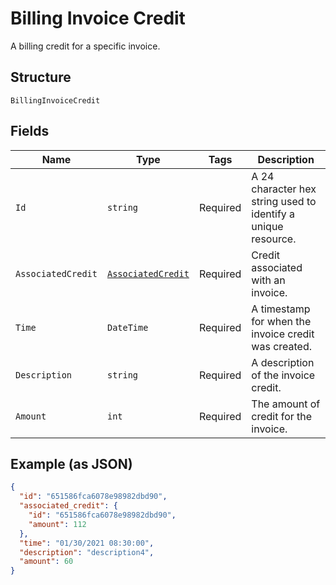 
# Billing Invoice Credit

A billing credit for a specific invoice.

## Structure

`BillingInvoiceCredit`

## Fields

| Name | Type | Tags | Description |
|  --- | --- | --- | --- |
| `Id` | `string` | Required | A 24 character hex string used to identify a unique resource. |
| `AssociatedCredit` | [`AssociatedCredit`](../../doc/models/associated-credit.md) | Required | Credit associated with an invoice. |
| `Time` | `DateTime` | Required | A timestamp for when the invoice credit was created. |
| `Description` | `string` | Required | A description of the invoice credit. |
| `Amount` | `int` | Required | The amount of credit for the invoice. |

## Example (as JSON)

```json
{
  "id": "651586fca6078e98982dbd90",
  "associated_credit": {
    "id": "651586fca6078e98982dbd90",
    "amount": 112
  },
  "time": "01/30/2021 08:30:00",
  "description": "description4",
  "amount": 60
}
```

